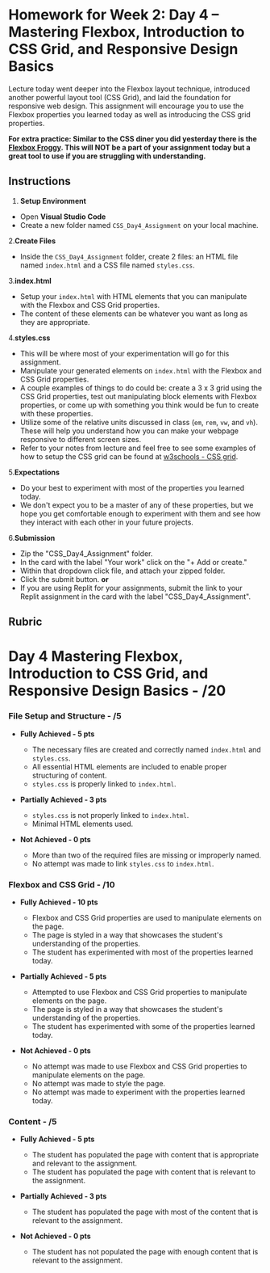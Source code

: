 # Homework for Week 2: Day 4 – Mastering Flexbox, Introduction to CSS Grid, and Responsive Design Basics

Lecture today went deeper into the Flexbox layout technique, introduced another powerful layout tool (CSS Grid), and laid the foundation for responsive web design. This assignment will encourage you to use the Flexbox properties you learned today as well as introducing the CSS grid properties.

**For extra practice: Similar to the CSS diner you did yesterday there is the [Flexbox Froggy](https://flexboxfroggy.com/). This will NOT be a part of your assignment today but a great tool to use if you are struggling with understanding.**

## Instructions

1. **Setup Environment**

- Open **Visual Studio Code**
- Create a new folder named `CSS_Day4_Assignment` on your local machine.

2.**Create Files**

- Inside the `CSS_Day4_Assignment` folder, create 2 files: an HTML file named `index.html` and a CSS file named `styles.css`.

3.**index.html**

- Setup your `index.html` with HTML elements that you can manipulate with the Flexbox and CSS Grid properties.
- The content of these elements can be whatever you want as long as they are appropriate.

4.**styles.css**

- This will be where most of your experimentation will go for this assignment.
- Manipulate your generated elements on `index.html` with the Flexbox and CSS Grid properties.
- A couple examples of things to do could be: create a 3 x 3 grid using the CSS Grid properties, test out manipulating block elements with Flexbox properties, or come up with something you think would be fun to create with these properties.
- Utilize some of the relative units discussed in class (`em`, `rem`, `vw`, and `vh`). These will help you understand how you can make your webpage responsive to different screen sizes.
- Refer to your notes from lecture and feel free to see some examples of how to setup the CSS grid can be found at [w3schools - CSS grid](https://www.w3schools.com/css/css_grid.asp).

5.**Expectations**

- Do your best to experiment with most of the properties you learned today.
- We don't expect you to be a master of any of these properties, but we hope you get comfortable enough to experiment with them and see how they interact with each other in your future projects.

6.**Submission**

- Zip the "CSS_Day4_Assignment" folder.
- In the card with the label "Your work" click on the "+ Add or create."
- Within that dropdown click file, and attach your zipped folder.
- Click the submit button.
  **or**
- If you are using Replit for your assignments, submit the link to your Replit assignment in the card with the label "CSS_Day4_Assignment".

## Rubric

# Day 4 Mastering Flexbox, Introduction to CSS Grid, and Responsive Design Basics - /20

### File Setup and Structure - /5

- **Fully Achieved - 5 pts**
  - The necessary files are created and correctly named `index.html` and `styles.css`.
  - All essential HTML elements are included to enable proper structuring of content.
  - `styles.css` is properly linked to `index.html`.

- **Partially Achieved - 3 pts**
  - `styles.css` is not properly linked to `index.html`.
  - Minimal HTML elements used.

- **Not Achieved - 0 pts**
  - More than two of the required files are missing or improperly named.
  - No attempt was made to link `styles.css` to `index.html`.

### Flexbox and CSS Grid - /10

- **Fully Achieved - 10 pts**
  - Flexbox and CSS Grid properties are used to manipulate elements on the page.
  - The page is styled in a way that showcases the student's understanding of the properties.
  - The student has experimented with most of the properties learned today.

- **Partially Achieved - 5 pts**
  - Attempted to use Flexbox and CSS Grid properties to manipulate elements on the page.
  - The page is styled in a way that showcases the student's understanding of the properties.
  - The student has experimented with some of the properties learned today.

- **Not Achieved - 0 pts**
  - No attempt was made to use Flexbox and CSS Grid properties to manipulate elements on the page.
  - No attempt was made to style the page.
  - No attempt was made to experiment with the properties learned today.

### Content - /5

- **Fully Achieved - 5 pts**
  - The student has populated the page with content that is appropriate and relevant to the assignment.
  - The student has populated the page with content that is relevant to the assignment.

- **Partially Achieved - 3 pts**
  - The student has populated the page with most of the content that is relevant to the assignment.

- **Not Achieved - 0 pts**
  - The student has not populated the page with enough content that is relevant to the assignment.
  
